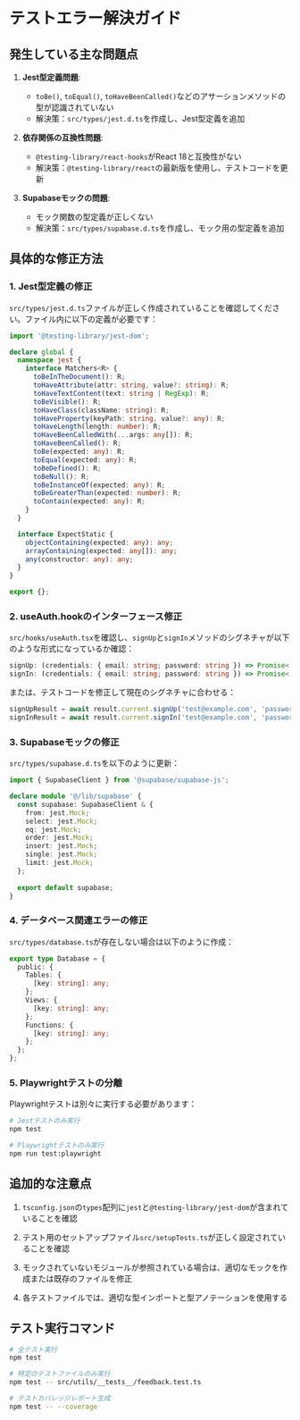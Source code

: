 # テストエラー解決ガイド

## 発生している主な問題点

1. **Jest型定義問題**: 
   - `toBe()`, `toEqual()`, `toHaveBeenCalled()`などのアサーションメソッドの型が認識されていない
   - 解決策：`src/types/jest.d.ts`を作成し、Jest型定義を追加

2. **依存関係の互換性問題**:
   - `@testing-library/react-hooks`がReact 18と互換性がない
   - 解決策：`@testing-library/react`の最新版を使用し、テストコードを更新

3. **Supabaseモックの問題**:
   - モック関数の型定義が正しくない
   - 解決策：`src/types/supabase.d.ts`を作成し、モック用の型定義を追加

## 具体的な修正方法

### 1. Jest型定義の修正

`src/types/jest.d.ts`ファイルが正しく作成されていることを確認してください。ファイル内に以下の定義が必要です：

```typescript
import '@testing-library/jest-dom';

declare global {
  namespace jest {
    interface Matchers<R> {
      toBeInTheDocument(): R;
      toHaveAttribute(attr: string, value?: string): R;
      toHaveTextContent(text: string | RegExp): R;
      toBeVisible(): R;
      toHaveClass(className: string): R;
      toHaveProperty(keyPath: string, value?: any): R;
      toHaveLength(length: number): R;
      toHaveBeenCalledWith(...args: any[]): R;
      toHaveBeenCalled(): R;
      toBe(expected: any): R;
      toEqual(expected: any): R;
      toBeDefined(): R;
      toBeNull(): R;
      toBeInstanceOf(expected: any): R;
      toBeGreaterThan(expected: number): R;
      toContain(expected: any): R;
    }
  }

  interface ExpectStatic {
    objectContaining(expected: any): any;
    arrayContaining(expected: any[]): any;
    any(constructor: any): any;
  }
}

export {};
```

### 2. useAuth.hookのインターフェース修正

`src/hooks/useAuth.tsx`を確認し、`signUp`と`signIn`メソッドのシグネチャが以下のような形式になっているか確認：

```typescript
signUp: (credentials: { email: string; password: string }) => Promise<...>
signIn: (credentials: { email: string; password: string }) => Promise<...>
```

または、テストコードを修正して現在のシグネチャに合わせる：

```typescript
signUpResult = await result.current.signUp('test@example.com', 'password123');
signInResult = await result.current.signIn('test@example.com', 'password123');
```

### 3. Supabaseモックの修正

`src/types/supabase.d.ts`を以下のように更新：

```typescript
import { SupabaseClient } from '@supabase/supabase-js';

declare module '@/lib/supabase' {
  const supabase: SupabaseClient & {
    from: jest.Mock;
    select: jest.Mock;
    eq: jest.Mock;
    order: jest.Mock;
    insert: jest.Mock;
    single: jest.Mock;
    limit: jest.Mock;
  };
  
  export default supabase;
}
```

### 4. データベース関連エラーの修正

`src/types/database.ts`が存在しない場合は以下のように作成：

```typescript
export type Database = {
  public: {
    Tables: {
      [key: string]: any;
    };
    Views: {
      [key: string]: any;
    };
    Functions: {
      [key: string]: any;
    };
  };
};
```

### 5. Playwrightテストの分離

Playwrightテストは別々に実行する必要があります：

```bash
# Jestテストのみ実行
npm test

# Playwrightテストのみ実行
npm run test:playwright
```

## 追加的な注意点

1. `tsconfig.json`の`types`配列に`jest`と`@testing-library/jest-dom`が含まれていることを確認

2. テスト用のセットアップファイル`src/setupTests.ts`が正しく設定されていることを確認

3. モックされていないモジュールが参照されている場合は、適切なモックを作成または既存のファイルを修正

4. 各テストファイルでは、適切な型インポートと型アノテーションを使用する

## テスト実行コマンド

```bash
# 全テスト実行
npm test

# 特定のテストファイルのみ実行
npm test -- src/utils/__tests__/feedback.test.ts

# テストカバレッジレポート生成
npm test -- --coverage
``` 